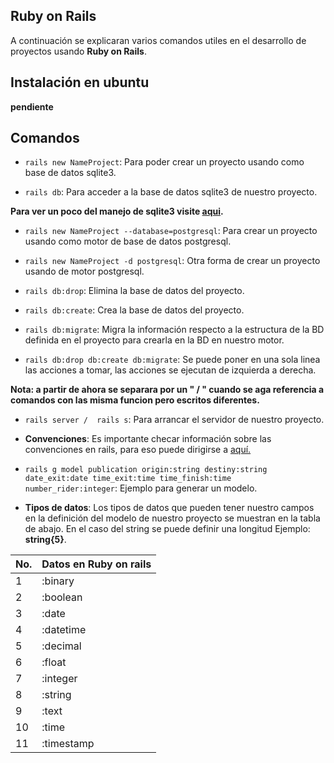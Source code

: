 ## Ruby on Rails
A continuación se explicaran varios comandos utiles en el desarrollo de proyectos usando **Ruby on Rails**.

## Instalación en ubuntu
**pendiente**

## Comandos
*   ```rails new NameProject```: Para poder crear un proyecto usando como base de datos sqlite3.

*   ```rails db```: Para acceder a la base de datos sqlite3 de nuestro proyecto.

**Para ver un poco del manejo de sqlite3 visite [aqui](../sqlite3/sqlite3.md).**

*   ```rails new NameProject --database=postgresql```: Para crear un proyecto usando como motor de base de datos postgresql.

*   ```rails new NameProject -d postgresql```: Otra forma de crear un proyecto usando de motor postgresql.

*   ```rails db:drop```: Elimina la base de datos del proyecto.

*   ```rails db:create```: Crea la base de datos del proyecto.

*   ```rails db:migrate```: Migra la información respecto a la estructura de la BD definida en el proyecto para crearla en la BD en nuestro motor.

*   ```rails db:drop db:create db:migrate```: Se puede poner en una sola linea las acciones a tomar, las acciones se ejecutan de izquierda a derecha.

**Nota: a partir de ahora se separara por un " / " cuando se aga referencia a comandos con las misma funcion pero escritos diferentes.**

*   ```rails server /  rails s```: Para arrancar el servidor de nuestro proyecto.

*   **Convenciones**: Es importante checar información sobre las convenciones en rails, para eso puede dirigirse a [aquí.](http://rubyni.com/2017/08/07/convenciones-de-nombres-de-rails/)


*   ```rails g model publication origin:string destiny:string date_exit:date time_exit:time time_finish:time number_rider:integer```: Ejemplo para generar un modelo.

*   **Tipos de datos**: Los tipos de datos que pueden tener nuestro campos en la definición del modelo de nuestro proyecto se muestran en la tabla de abajo.
En el caso del string se puede definir una longitud Ejemplo: **string{5}**.

No. |   Datos en Ruby on rails 
-- | --
1 | :binary
2 | :boolean
3 | :date
4 | :datetime
5 | :decimal
6 | :float
7 | :integer
8 | :string
9 | :text
10 | :time
11 | :timestamp